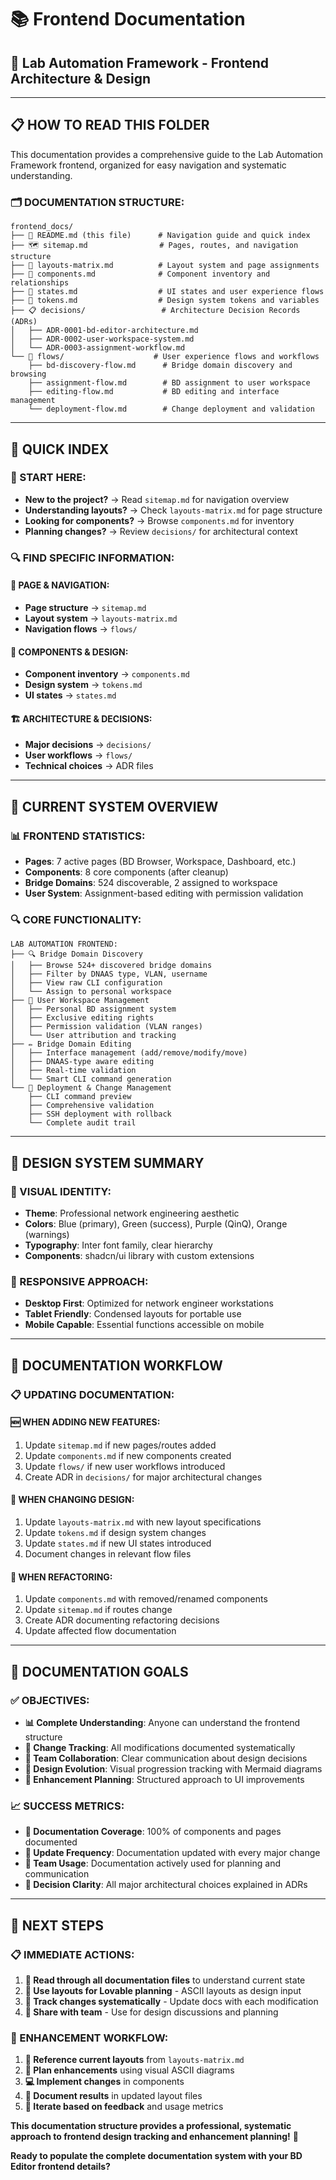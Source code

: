 # 📚 Frontend Documentation
## 🎯 **Lab Automation Framework - Frontend Architecture & Design**

---

## 📋 **HOW TO READ THIS FOLDER**

This documentation provides a comprehensive guide to the Lab Automation Framework frontend, organized for easy navigation and systematic understanding.

### **🗂️ DOCUMENTATION STRUCTURE:**

```
frontend_docs/
├── 📖 README.md (this file)      # Navigation guide and quick index
├── 🗺️ sitemap.md                # Pages, routes, and navigation structure
├── 📐 layouts-matrix.md          # Layout system and page assignments
├── 🧩 components.md              # Component inventory and relationships
├── 🔄 states.md                  # UI states and user experience flows
├── 🎨 tokens.md                  # Design system tokens and variables
├── 📋 decisions/                 # Architecture Decision Records (ADRs)
│   ├── ADR-0001-bd-editor-architecture.md
│   ├── ADR-0002-user-workspace-system.md
│   └── ADR-0003-assignment-workflow.md
└── 🔄 flows/                    # User experience flows and workflows
    ├── bd-discovery-flow.md      # Bridge domain discovery and browsing
    ├── assignment-flow.md        # BD assignment to user workspace
    ├── editing-flow.md           # BD editing and interface management
    └── deployment-flow.md        # Change deployment and validation
```

---

## 🚀 **QUICK INDEX**

### **🎯 START HERE:**
- **New to the project?** → Read `sitemap.md` for navigation overview
- **Understanding layouts?** → Check `layouts-matrix.md` for page structure
- **Looking for components?** → Browse `components.md` for inventory
- **Planning changes?** → Review `decisions/` for architectural context

### **🔍 FIND SPECIFIC INFORMATION:**

#### **📱 PAGE & NAVIGATION:**
- **Page structure** → `sitemap.md`
- **Layout system** → `layouts-matrix.md`
- **Navigation flows** → `flows/`

#### **🧩 COMPONENTS & DESIGN:**
- **Component inventory** → `components.md`
- **Design system** → `tokens.md`
- **UI states** → `states.md`

#### **🏗️ ARCHITECTURE & DECISIONS:**
- **Major decisions** → `decisions/`
- **User workflows** → `flows/`
- **Technical choices** → ADR files

---

## 🎯 **CURRENT SYSTEM OVERVIEW**

### **📊 FRONTEND STATISTICS:**
- **Pages**: 7 active pages (BD Browser, Workspace, Dashboard, etc.)
- **Components**: 8 core components (after cleanup)
- **Bridge Domains**: 524 discoverable, 2 assigned to workspace
- **User System**: Assignment-based editing with permission validation

### **🔍 CORE FUNCTIONALITY:**
```
LAB AUTOMATION FRONTEND:
├── 🔍 Bridge Domain Discovery
│   ├── Browse 524+ discovered bridge domains
│   ├── Filter by DNAAS type, VLAN, username
│   ├── View raw CLI configuration
│   └── Assign to personal workspace
├── 👤 User Workspace Management
│   ├── Personal BD assignment system
│   ├── Exclusive editing rights
│   ├── Permission validation (VLAN ranges)
│   └── User attribution and tracking
├── ✏️ Bridge Domain Editing
│   ├── Interface management (add/remove/modify/move)
│   ├── DNAAS-type aware editing
│   ├── Real-time validation
│   └── Smart CLI command generation
└── 🚀 Deployment & Change Management
    ├── CLI command preview
    ├── Comprehensive validation
    ├── SSH deployment with rollback
    └── Complete audit trail
```

---

## 🎨 **DESIGN SYSTEM SUMMARY**

### **🎯 VISUAL IDENTITY:**
- **Theme**: Professional network engineering aesthetic
- **Colors**: Blue (primary), Green (success), Purple (QinQ), Orange (warnings)
- **Typography**: Inter font family, clear hierarchy
- **Components**: shadcn/ui library with custom extensions

### **📱 RESPONSIVE APPROACH:**
- **Desktop First**: Optimized for network engineer workstations
- **Tablet Friendly**: Condensed layouts for portable use
- **Mobile Capable**: Essential functions accessible on mobile

---

## 🔄 **DOCUMENTATION WORKFLOW**

### **📋 UPDATING DOCUMENTATION:**

#### **🆕 WHEN ADDING NEW FEATURES:**
1. Update `sitemap.md` if new pages/routes added
2. Update `components.md` if new components created
3. Update `flows/` if new user workflows introduced
4. Create ADR in `decisions/` for major architectural changes

#### **🎨 WHEN CHANGING DESIGN:**
1. Update `layouts-matrix.md` with new layout specifications
2. Update `tokens.md` if design system changes
3. Update `states.md` if new UI states introduced
4. Document changes in relevant flow files

#### **🧹 WHEN REFACTORING:**
1. Update `components.md` with removed/renamed components
2. Update `sitemap.md` if routes change
3. Create ADR documenting refactoring decisions
4. Update affected flow documentation

---

## 🎯 **DOCUMENTATION GOALS**

### **✅ OBJECTIVES:**
- **📊 Complete Understanding**: Anyone can understand the frontend structure
- **🔄 Change Tracking**: All modifications documented systematically
- **👥 Team Collaboration**: Clear communication about design decisions
- **🎨 Design Evolution**: Visual progression tracking with Mermaid diagrams
- **🚀 Enhancement Planning**: Structured approach to UI improvements

### **📈 SUCCESS METRICS:**
- **📖 Documentation Coverage**: 100% of components and pages documented
- **🔄 Update Frequency**: Documentation updated with every major change
- **👥 Team Usage**: Documentation actively used for planning and communication
- **🎯 Decision Clarity**: All major architectural choices explained in ADRs

---

## 🚀 **NEXT STEPS**

### **📋 IMMEDIATE ACTIONS:**
1. **📖 Read through all documentation files** to understand current state
2. **🎨 Use layouts for Lovable planning** - ASCII layouts as design input
3. **🔄 Track changes systematically** - Update docs with each modification
4. **👥 Share with team** - Use for design discussions and planning

### **🎯 ENHANCEMENT WORKFLOW:**
1. **📐 Reference current layouts** from `layouts-matrix.md`
2. **🎨 Plan enhancements** using visual ASCII diagrams
3. **💻 Implement changes** in components
4. **📝 Document results** in updated layout files
5. **🔄 Iterate based on feedback** and usage metrics

**This documentation structure provides a professional, systematic approach to frontend design tracking and enhancement planning!** 🎯

**Ready to populate the complete documentation system with your BD Editor frontend details?**
